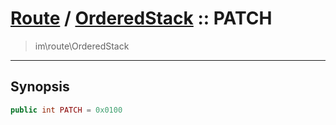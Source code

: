 # [Route](route.md) / [OrderedStack](route-OrderedStack.md) :: PATCH
 > im\route\OrderedStack
____

## Synopsis
```php
public int PATCH = 0x0100
```
